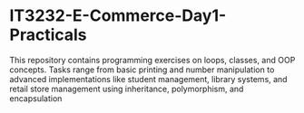 # IT3232-E-Commerce-Day1-Practicals
This repository contains programming exercises on loops, classes, and OOP concepts. Tasks range from basic printing and number manipulation to advanced implementations like student management, library systems, and retail store management using inheritance, polymorphism, and encapsulation
